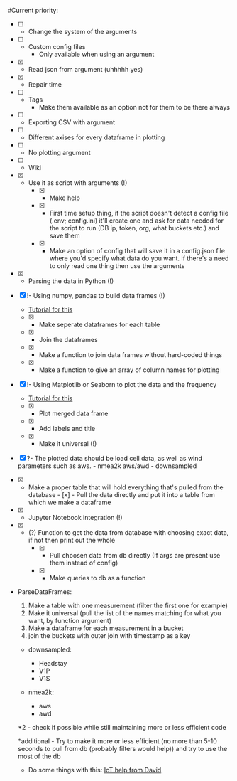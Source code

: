#Current priority:

- [ ] - Change the system of the arguments
- [ ] - Custom config files
    - Only available when using an argument
- [x] - Read json from argument (uhhhhh yes)
- [x] - Repair time
- [ ] - Tags
    - Make them available as an option not for them to be there always

- [ ] - Exporting CSV with argument
- [ ] - Different axises for every dataframe in plotting
- [ ] - No plotting argument
- [ ] - Wiki

- [x] - Use it as script with arguments (!)
    - [x] - Make help
    - [x] - First time setup thing, if the script doesn't detect a config file (.env; config.ini) it'll create one and ask for data needed for the script to run (DB ip, token, org, what buckets etc.) and save them
    - [x] - Make an option of config that will save it in a config.json file where you'd specify what data do you want. If there's a need to only read one thing then use the arguments


- [X] - Parsing the data in Python (!)

- [X] !- Using numpy, pandas to build data frames (!)
    - [Tutorial for this](https://www.geeksforgeeks.org/create-a-dataframe-from-a-numpy-array-and-specify-the-index-column-and-column-headers/)
    - [x] - Make seperate dataframes for each table
    - [x] - Join the dataframes
    - [x] - Make a function to join data frames without hard-coded things
    - [x] - Make a function to give an array of column names for plotting
    
- [x] !- Using Matplotlib or Seaborn to plot the data and the frequency
    - [Tutorial for this](https://medium.com/ml-with-arpit-pathak/data-visualization-using-matplotlib-and-seaborn-in-python-62fd64a57936)
    - [x] - Plot merged data frame
    - [x] - Add labels and title
    - [x] - Make it universal (!)

- [x] ?- The plotted data should be load cell data, as well as wind parameters such as aws.
        - nmea2k aws/awd
        - downsampled

- [x] - Make a proper table that will hold everything that's pulled from the database
        - [x] - Pull the data directly and put it into a table from which we make a dataframe

- [x] - Jupyter Notebook integration (!)

- [x] - (?) Function to get the data from database with choosing exact data, if not then print out the whole
    - [x] - Pull choosen data from db directly (If args are present use them instead of config)
    - [x] - Make queries to db as a function



- ParseDataFrames:

    1. Make a table with one measurement (filter the first one for example)
    2. Make it universal (pull the list of the names matching for what you want, by function argument)
    3. Make a dataframe for each measurement in a bucket
    4. join the buckets with outer join with timestamp as a key

    - downsampled:
        - Headstay
        - V1P
        - V1S

    - nmea2k:
        - aws
        - awd

    *2 - check if possible while still maintaining more or less efficient code

    *additional - Try to make it more or less efficient (no more than 5-10 seconds to pull from db (probably filters would help)) and try to use the most of the db

    - Do some things with this:
    [IoT help from David](https://github.com/david-marti/IoT__exercise)